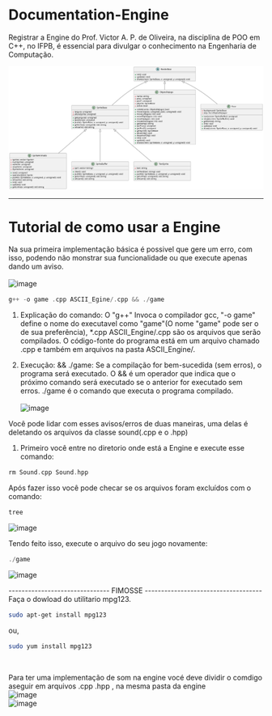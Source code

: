 # Documentation-Engine
Registrar a Engine do Prof. Victor A. P. de Oliveira, na disciplina de POO em C++, no IFPB, é essencial para divulgar o conhecimento na Engenharia de Computação.

![image](uml_EngineASCII.svg)
<hr>

# Tutorial de como usar a Engine
Na sua primeira implementação básica é possivel que gere um erro, com isso, podendo não monstrar sua funcionalidade ou que execute apenas dando um aviso. <br/> <br/>
![image](https://github.com/LucasSTDev/Documentation-Engine/assets/116840737/82b4f27e-a8f4-4403-b8a1-8469526c5d34) <br/>

~~~c++
g++ -o game .cpp ASCII_Egine/.cpp && ./game
~~~
1. Explicação do comando: O "g++" Invoca o compilador gcc, "-o game" define o nome do executavel como "game"(O nome "game" pode ser o de sua preferência), *.cpp ASCII_Engine/.cpp são os arquivos que serão compilados. O código-fonte do programa está em um arquivo chamado .cpp e também em arquivos na pasta ASCII_Engine/. <br>

2. Execução:
&& ./game: Se a compilação for bem-sucedida (sem erros), o programa será executado. O && é um operador que indica que o próximo comando será executado se o anterior for executado sem erros. ./game é o comando que executa o programa compilado. <br/> <br/>
![image](https://github.com/LucasSTDev/Documentation-Engine/assets/116840737/9af01a8c-1eb4-4b4e-a1a1-a02a7b043b86)

Você pode lidar com esses avisos/erros de duas maneiras, uma delas é deletando os arquivos da classe sound(.cpp e o .hpp) 
1. Primeiro você entre no diretorio onde está a Engine e execute esse comando:

~~~c++ 
rm Sound.cpp Sound.hpp
~~~

Após fazer isso você pode checar se os arquivos foram excluídos com o comando:
~~~c++
tree
~~~
![image](https://github.com/LucasSTDev/Documentation-Engine/assets/116840737/9541b40a-3262-4a91-bea6-094eb9e54c34)

Tendo feito isso, execute o arquivo do seu jogo novamente:
~~~c++
./game
~~~
![image](https://github.com/LucasSTDev/Documentation-Engine/assets/116840737/6c504d85-eccc-47d2-a831-3839389b40b4)


------------------------------- FIMOSSE ------------------------------------
<br/>
Faça o dowload do utilitario mpg123.
~~~sh
sudo apt-get install mpg123
~~~
ou,
~~~sh
sudo yum install mpg123
~~~
<br/>

Para ter uma implementação de som na engine vocé deve dividir o comdigo aseguir em arquivos .cpp .hpp , na mesma pasta da engine
<br/>
![image](https://github.com/D4Fi/Engine-games-C-/assets/139288494/ea54c45b-2eb2-43ee-89c5-937b9ffbce9d)<br/>
![image](https://github.com/D4Fi/Engine-games-C-/assets/139288494/226aff54-4d6e-4295-8b8b-a5c7b2efd0db)<br/>






